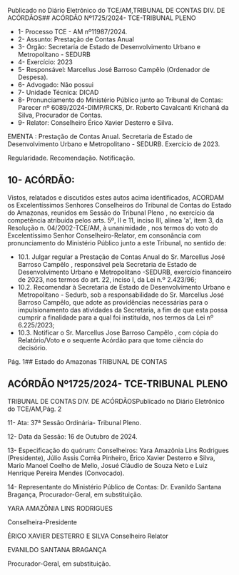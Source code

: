 Publicado  no  Diário  Eletrônico do TCE/AM,TRIBUNAL DE CONTAS DIV. DE ACÓRDÃOS## ACÓRDÃO Nº1725/2024- TCE-TRIBUNAL PLENO

- 1- Processo TCE - AM nº11987/2024.
- 2- Assunto: Prestação de Contas Anual
- 3- Órgão: Secretaria de Estado de Desenvolvimento Urbano e Metropolitano  - SEDURB
- 4- Exercício: 2023
- 5- Responsável: Marcellus José Barroso Campêlo (Ordenador de Despesa).
- 6- Advogado: Não possui
- 7- Unidade Técnica: DICAD
- 8- Pronunciamento  do  Ministério  Público  junto  ao  Tribunal  de  Contas: Parecer  nº 6089/2024-DIMP/RCKS,  Dr.  Roberto  Cavalcanti  Krichanã  da  Silva,  Procurador  de Contas.
- 9- Relator: Conselheiro Érico Xavier Desterro e Silva.

EMENTA :  Prestação  de  Contas  Anual.  Secretaria de Estado de Desenvolvimento Urbano e Metropolitano  - SEDURB. Exercício de 2023.

Regularidade. Recomendação. Notificação.

## 10-  ACÓRDÃO:

Vistos, relatados e discutidos estes autos acima identificados, ACORDAM os Excelentíssimos Senhores Conselheiros do Tribunal de Contas do Estado do Amazonas, reunidos em Sessão do Tribunal Pleno , no exercício da competência atribuída pelos arts. 5º, II e 11, inciso III, alínea 'a', item 3, da Resolução n. 04/2002-TCE/AM, à unanimidade , nos termos do voto do Excelentíssimo Senhor Conselheiro-Relator, em consonância com pronunciamento do Ministério Público junto a este Tribunal, no sentido de:

- 10.1. Julgar  regular a  Prestação  de  Contas  Anual  do Sr.  Marcellus  José Barroso Campêlo , responsável pela Secretaria de Estado de Desenvolvimento Urbano e Metropolitano -SEDURB, exercício financeiro de 2023, nos termos do art. 22, inciso I, da Lei n.º 2.423/96;
- 10.2. Recomendar à  Secretaria  de  Estado  de  Desenvolvimento  Urbano  e Metropolitano - Sedurb, sob a responsabilidade do Sr. Marcellus José Barroso  Campêlo, que  adote  as  providências  necessárias  para  o impulsionamento das atividades da Secretaria, a fim de que esta possa cumprir  a  finalidade  para  a  qual  foi  instituída,  nos  termos  da  Lei  nº 6.225/2023;
- 10.3. Notificar o Sr.  Marcellus  Jose  Barroso  Campêlo , com  cópia  do Relatório/Voto e o sequente  Acórdão  para  que  tome  ciência  do decisório.

Pág. 1## Estado do Amazonas TRIBUNAL DE CONTAS

## ACÓRDÃO Nº1725/2024- TCE-TRIBUNAL PLENO

TRIBUNAL DE CONTAS DIV. DE ACÓRDÃOSPublicado  no  Diário  Eletrônico do TCE/AM,Pág. 2

11-  Ata: 37ª Sessão Ordinária- Tribunal Pleno.

12-  Data da Sessão: 16 de Outubro de 2024.

13-  Especificação do quórum: Conselheiros: Yara Amazônia Lins Rodrigues (Presidente), Júlio Assis Corrêa Pinheiro, Érico Xavier Desterro e Silva, Mario Manoel Coelho  de  Mello,  Josué  Cláudio  de  Souza  Neto  e  Luiz  Henrique  Pereira  Mendes (Convocado).

14-  Representante do Ministério Público de Contas: Dr. Evanildo Santana Bragança, Procurador-Geral, em substituição.

YARA AMAZÔNIA LINS RODRIGUES

Conselheira-Presidente

ÉRICO XAVIER DESTERRO E SILVA Conselheiro Relator

EVANILDO SANTANA BRAGANÇA

Procurador-Geral, em substituição.